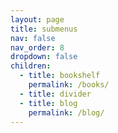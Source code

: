 ```yaml
---
layout: page
title: submenus
nav: false 
nav_order: 8
dropdown: false 
children:
  - title: bookshelf
    permalink: /books/
  - title: divider
  - title: blog
    permalink: /blog/
---
```

